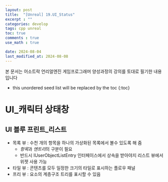 ```yaml
---
layout: post
title:  "[Unreal] 19.UI_Status"
excerpt : ""
categories: develop
tags: cpp unreal
toc: true
comments : true
use_math : true

date: 2024-08-04
last_modified_at: 2024-08-08
---
```

> <span style="font-size: 80%">
본 문서는 어소트락 언리얼엔진 게임프로그래머 양성과정의 강의를 토대로 필기한 내용입니다 </span>

<!--more-->

* this unordered seed list will be replaced by the toc
{:toc}

<!-- <p align = "center">
  <img src ="https://github.com/user-attachments/assets/3b3d3969-f050-4a56-afde-3a731370edfb" width = 520>
</p> -->

# UI_캐릭터 상태창

## UI 블루 프린트_리스트
- 목록 뷰 : 수천 개의 항목을 하나의 가상화된 목록에서 볼수 있도록 해 줌
  - *항목*과 *엔트리*의 구분이 필요
  - 반드시 IUserObjectListEntry 인터페이스에서 상속을 받아야지 리스트 뷰에서 위젯 사용 가능
- 타일 뷰 : 콘텐츠를 모두 일정한 크기의 타일로 표시하는 플로우 패널
- 프리 뷰 : 요소의 계층구조 트리를 표시할 수 있음